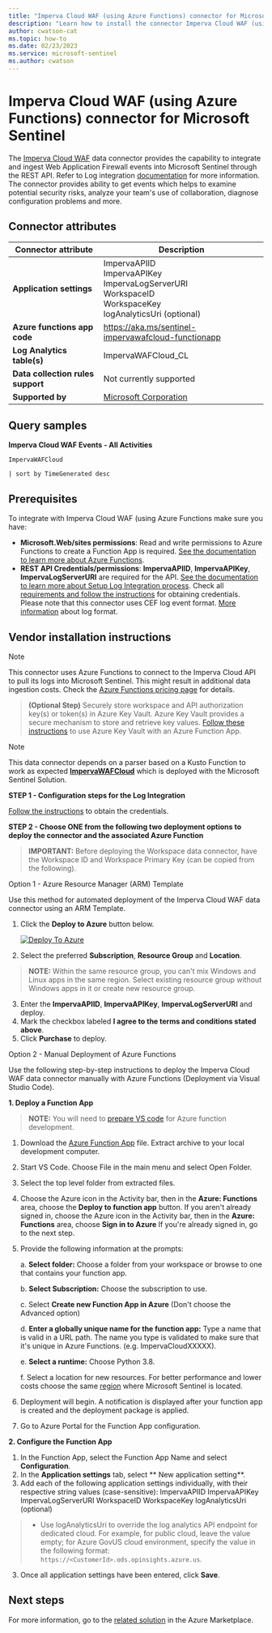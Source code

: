 ```yaml
---
title: "Imperva Cloud WAF (using Azure Functions) connector for Microsoft Sentinel"
description: "Learn how to install the connector Imperva Cloud WAF (using Azure Functions) to connect your data source to Microsoft Sentinel."
author: cwatson-cat
ms.topic: how-to
ms.date: 02/23/2023
ms.service: microsoft-sentinel
ms.author: cwatson
---
```


# Imperva Cloud WAF (using Azure Functions) connector for Microsoft Sentinel

The [Imperva Cloud WAF](https://www.imperva.com/resources/resource-library/datasheets/imperva-cloud-waf/) data connector provides the capability to integrate and ingest Web Application Firewall events into Microsoft Sentinel through the REST API. Refer to Log integration [documentation](https://docs.imperva.com/bundle/cloud-application-security/page/settings/log-integration.htm#Download) for more information. The connector provides ability to get events which helps to examine potential security risks, analyze your team's use of collaboration, diagnose configuration problems and more.

## Connector attributes

| Connector attribute | Description |
| --- | --- |
| **Application settings** | ImpervaAPIID<br/>ImpervaAPIKey<br/>ImpervaLogServerURI<br/>WorkspaceID<br/>WorkspaceKey<br/>logAnalyticsUri (optional) |
| **Azure functions app code** | https://aka.ms/sentinel-impervawafcloud-functionapp |
| **Log Analytics table(s)** | ImpervaWAFCloud_CL<br/> |
| **Data collection rules support** | Not currently supported |
| **Supported by** | [Microsoft Corporation](https://support.microsoft.com) |

## Query samples

**Imperva Cloud WAF Events - All Activities**
   ```kusto
ImpervaWAFCloud
 
   | sort by TimeGenerated desc
   ```



## Prerequisites

To integrate with Imperva Cloud WAF (using Azure Functions make sure you have: 

- **Microsoft.Web/sites permissions**: Read and write permissions to Azure Functions to create a Function App is required. [See the documentation to learn more about Azure Functions](/azure/azure-functions).
- **REST API Credentials/permissions**: **ImpervaAPIID**, **ImpervaAPIKey**, **ImpervaLogServerURI** are required for the API. [See the documentation to learn more about Setup Log Integration process](https://docs.imperva.com/bundle/cloud-application-security/page/settings/log-integration.htm#Setuplogintegration). Check all [requirements and follow  the instructions](https://docs.imperva.com/bundle/cloud-application-security/page/settings/log-integration.htm#Setuplogintegration) for obtaining credentials. Please note that this connector uses CEF log event format. [More information](https://docs.imperva.com/bundle/cloud-application-security/page/more/log-file-structure.htm#Logfilestructure) about log format.


## Vendor installation instructions


> [!NOTE]
   >  This connector uses Azure Functions to connect to the Imperva Cloud API to pull its logs into Microsoft Sentinel. This might result in additional data ingestion costs. Check the [Azure Functions pricing page](https://azure.microsoft.com/pricing/details/functions/) for details.


>**(Optional Step)** Securely store workspace and API authorization key(s) or token(s) in Azure Key Vault. Azure Key Vault provides a secure mechanism to store and retrieve key values. [Follow these instructions](/azure/app-service/app-service-key-vault-references) to use Azure Key Vault with an Azure Function App.


> [!NOTE]
   > This data connector depends on a parser based on a Kusto Function to work as expected [**ImpervaWAFCloud**](https://aka.ms/sentinel-impervawafcloud-parser) which is deployed with the Microsoft Sentinel Solution.


**STEP 1 - Configuration steps for the Log Integration**

 [Follow the instructions](https://docs.imperva.com/bundle/cloud-application-security/page/settings/log-integration.htm#Setuplogintegration) to obtain the credentials. 



**STEP 2 - Choose ONE from the following two deployment options to deploy the connector and the associated Azure Function**

>**IMPORTANT:** Before deploying the Workspace data connector, have the Workspace ID and Workspace Primary Key (can be copied from the following).



Option 1 - Azure Resource Manager (ARM) Template

Use this method for automated deployment of the Imperva Cloud WAF data connector using an ARM Template.

1. Click the **Deploy to Azure** button below. 

	[![Deploy To Azure](https://aka.ms/deploytoazurebutton)](https://aka.ms/sentinel-impervawafcloud-azuredeploy)
2. Select the preferred **Subscription**, **Resource Group** and **Location**. 
> **NOTE:** Within the same resource group, you can't mix Windows and Linux apps in the same region. Select existing resource group without Windows apps in it or create new resource group.
3. Enter the **ImpervaAPIID**, **ImpervaAPIKey**, **ImpervaLogServerURI** and deploy. 
4. Mark the checkbox labeled **I agree to the terms and conditions stated above**. 
5. Click **Purchase** to deploy.

Option 2 - Manual Deployment of Azure Functions

Use the following step-by-step instructions to deploy the Imperva Cloud WAF data connector manually with Azure Functions (Deployment via Visual Studio Code).


**1. Deploy a Function App**

> **NOTE:** You will need to [prepare VS code](/azure/azure-functions/functions-create-first-function-python) for Azure function development.

1. Download the [Azure Function App](https://aka.ms/sentinel-impervawafcloud-functionapp) file. Extract archive to your local development computer.
2. Start VS Code. Choose File in the main menu and select Open Folder.
3. Select the top level folder from extracted files.
4. Choose the Azure icon in the Activity bar, then in the **Azure: Functions** area, choose the **Deploy to function app** button.
If you aren't already signed in, choose the Azure icon in the Activity bar, then in the **Azure: Functions** area, choose **Sign in to Azure**
If you're already signed in, go to the next step.
5. Provide the following information at the prompts:

	a. **Select folder:** Choose a folder from your workspace or browse to one that contains your function app.

	b. **Select Subscription:** Choose the subscription to use.

	c. Select **Create new Function App in Azure** (Don't choose the Advanced option)

	d. **Enter a globally unique name for the function app:** Type a name that is valid in a URL path. The name you type is validated to make sure that it's unique in Azure Functions. (e.g. ImpervaCloudXXXXX).

	e. **Select a runtime:** Choose Python 3.8.

	f. Select a location for new resources. For better performance and lower costs choose the same [region](https://azure.microsoft.com/regions/) where Microsoft Sentinel is located.

6. Deployment will begin. A notification is displayed after your function app is created and the deployment package is applied.
7. Go to Azure Portal for the Function App configuration.


**2. Configure the Function App**

1. In the Function App, select the Function App Name and select **Configuration**.
2. In the **Application settings** tab, select ** New application setting**.
3. Add each of the following application settings individually, with their respective string values (case-sensitive): 
		ImpervaAPIID
		ImpervaAPIKey
		ImpervaLogServerURI
		WorkspaceID
		WorkspaceKey
		logAnalyticsUri (optional)
> - Use logAnalyticsUri to override the log analytics API endpoint for dedicated cloud. For example, for public cloud, leave the value empty; for Azure GovUS cloud environment, specify the value in the following format: `https://<CustomerId>.ods.opinsights.azure.us`.
3. Once all application settings have been entered, click **Save**.



## Next steps

For more information, go to the [related solution](https://azuremarketplace.microsoft.com/en-us/marketplace/apps/azuresentinel.azure-sentinel-solution-impervawafcloud?tab=Overview) in the Azure Marketplace.
